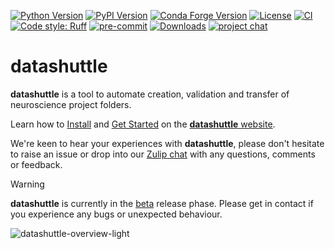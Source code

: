 [![Python Version](https://img.shields.io/pypi/pyversions/datashuttle.svg)](https://pypi.org/project/datashuttle)
[![PyPI Version](https://img.shields.io/pypi/v/datashuttle.svg)](https://pypi.org/project/datashuttle)
[![Conda Forge Version](https://anaconda.org/conda-forge/datashuttle/badges/version.svg)](https://anaconda.org/conda-forge/datashuttle)
[![License](https://img.shields.io/badge/License-BSD_3--Clause-orange.svg)](https://opensource.org/licenses/BSD-3-Clause)
[![CI](https://img.shields.io/github/actions/workflow/status/neuroinformatics-unit/datashuttle/code_test_and_deploy.yml?label=CI)](https://github.com/neuroinformatics-unit/datashuttle/actions)
[![Code style: Ruff](https://img.shields.io/endpoint?url=https://raw.githubusercontent.com/astral-sh/ruff/main/assets/badge/format.json)](https://github.com/astral-sh/ruff)
[![pre-commit](https://img.shields.io/badge/pre--commit-enabled-brightgreen?logo=pre-commit&logoColor=white)](https://github.com/pre-commit/pre-commit)
[![Downloads](https://pepy.tech/badge/datashuttle)](https://pepy.tech/project/datashuttle)
[![project chat](https://img.shields.io/badge/zulip-join_chat-brightgreen.svg)](https://neuroinformatics.zulipchat.com/#narrow/stream/405999-DataShuttle)

# **datashuttle**

**datashuttle** is a tool to automate creation, validation and transfer of neuroscience project folders.

Learn how to [Install](https://datashuttle.neuroinformatics.dev/pages/get_started/install.html)
and
[Get Started](https://datashuttle.neuroinformatics.dev/pages/get_started/index.html)
on the
[**datashuttle** website](https://datashuttle.neuroinformatics.dev).

We're keen to hear your experiences with **datashuttle**, please don't hesitate to raise an issue
or drop into our [Zulip chat](https://neuroinformatics.zulipchat.com/#narrow/stream/405999-DataShuttle) with any questions, comments or feedback.

> [!WARNING]
> **datashuttle** is currently in the [beta](https://en.wikipedia.org/wiki/Software_release_life_cycle#Beta) release phase. Please
> get in contact if you experience any bugs or unexpected behaviour.

![datashuttle-overview-light](https://github.com/neuroinformatics-unit/datashuttle/assets/55797454/fd96f383-738f-46e8-92c0-686deba5c57a#gh-dark-light-only)
